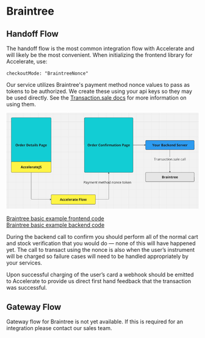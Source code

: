 # Braintree

## Handoff Flow

The handoff flow is the most common integration flow with Accelerate and will likely be the most convenient. When initializing the frontend library for Accelerate, use:

```
checkoutMode: "BraintreeNonce"
```

Our service utilizes Braintree's payment method nonce values to pass as tokens to be authorized. We create these using your api keys so they may be used directly. See the <a href="https://developer.paypal.com/braintree/docs/reference/request/transaction/sale" target="_parent">Transaction.sale docs</a> for more information on using them.

![Braintree handoff diagram](braintree_handoff.png)

<a href="https://github.com/weaccelerateinc/examples/blob/main/demos/app/test/braintree/inline-payment/page.tsx" target="_parent">Braintree basic example frontend code</a><br>
<a href="https://github.com/weaccelerateinc/examples/blob/main/demos/app/api/braintree/confirm/route.ts" target="_parent">Braintree basic example backend code</a>

During the backend call to confirm you should perform all of the normal cart and stock verification that you would do — none of this will have happened yet. The call to transact using the nonce is also when the user’s instrument will be charged so failure cases will need to be handled appropriately by your services.

Upon successful charging of the user’s card a webhook should be emitted to Accelerate to provide us direct first hand feedback that the transaction was successful.

## Gateway Flow

Gateway flow for Braintree is not yet available. If this is required for an integration please contact our sales team.
